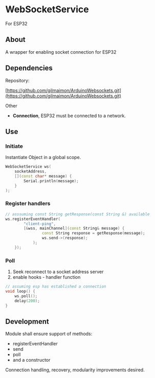 # WebSocketService

For ESP32

## About

A wrapper for enabling socket connection for ESP32

## Dependencies

Repository:

[https://github.com/gilmaimon/ArduinoWebsockets.git](https://github.com/gilmaimon/ArduinoWebsockets.git)

Other

- **Connection**, ESP32 must be connected to a network.

## Use

### Initiate

Instantiate Object in a global scope.

```cpp
WebSocketService ws(
	socketAddress,
	[](const char* message) {
		Serial.println(message);
	}
);
```

### Register handlers

```cpp
// asssuming const String getResponse(const String &) available
ws.registerEventHandler(
		"client-ping",
		[&wss, mainChannel](const String& message) {
				const String response = getResponse(message);
				ws.send->(response);
			);
	});
```

### Poll

1. Seek reconnect to a socket address server
2. enable hooks - handler function

```c
// assuming esp has established a connection
void loop() {
	ws.poll();
	delay(200);
}
```

## Development

Module shall ensure support of methods:

- registerEventHandler
- send
- poll
- and a constructor

Connection handling, recovery, modularity improvements desired.